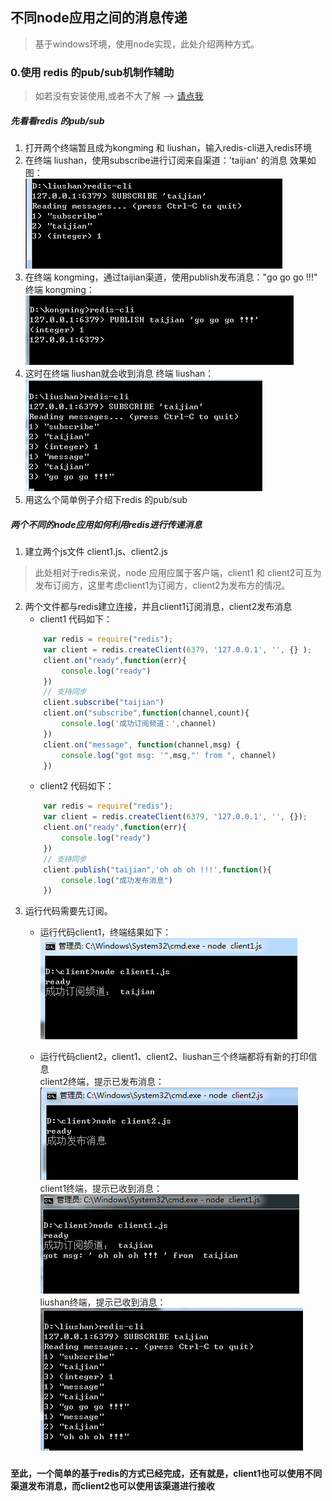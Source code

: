 ## 不同node应用之间的消息传递
> 基于windows环境，使用node实现，此处介绍两种方式。
### 0.使用 redis 的pub/sub机制作辅助
> 如若没有安装使用,或者不大了解 --> [请点我][1]
##### 先看看redis 的pub/sub
1. 打开两个终端暂且成为kongming 和 liushan，输入redis-cli进入redis环境
2. 在终端 liushan，使用subscribe进行订阅来自渠道：'taijian' 的消息 
  效果如图： <br>
  ![](./img/app-msg-1.png)
3. 在终端 kongming，通过taijian渠道，使用publish发布消息："go go go !!!"
  终端 kongming： <br>
  ![](./img/app-msg-2.png)
4. 这时在终端 liushan就会收到消息
  终端 liushan： <br>
  ![](./img/app-msg-3.png)
5. 用这么个简单例子介绍下redis 的pub/sub

##### 两个不同的node应用如何利用redis进行传递消息
1. 建立两个js文件 client1.js、client2.js
> 此处相对于redis来说，node 应用应属于客户端，client1 和 client2可互为发布订阅方，这里考虑client1为订阅方，client2为发布方的情况。
2. 两个文件都与redis建立连接，并且client1订阅消息，client2发布消息
	- client1 代码如下：
	``` javascript
		var redis = require("redis");
		var client = redis.createClient(6379, '127.0.0.1', '', {} );
		client.on("ready",function(err){
			console.log("ready")
		})
		// 支持同步
		client.subscribe("taijian")
		client.on("subscribe",function(channel,count){
			console.log('成功订阅频道：',channel)
		})
		client.on("message", function(channel,msg) {
			console.log("got msg: '",msg,"' from ", channel)
		})
	```
	- client2 代码如下：
	``` javascript 
		var redis = require("redis");
		var client = redis.createClient(6379, '127.0.0.1', '', {});
		client.on("ready",function(err){
			console.log("ready")
		})
		// 支持同步
		client.publish("taijian",'oh oh oh !!!',function(){
			console.log("成功发布消息")
		})
	```
3. 运行代码需要先订阅。
	- 运行代码client1，终端结果如下： <br>
	![](./img/app-msg-4.png)

	- 运行代码client2，client1、client2、liushan三个终端都将有新的打印信息 <br>
	client2终端，提示已发布消息： <br>
	![](./img/app-msg-5.png) <br>
	client1终端，提示已收到消息： <br>
	![](./img/app-msg-6.png) <br>
	liushan终端，提示已收到消息： <br>
	![](./img/app-msg-7.png) <br>
### 
**至此，一个简单的基于redis的方式已经完成，还有就是，client1也可以使用不同渠道发布消息，而client2也可以使用该渠道进行接收**
##### 

[1]:http://www.runoob.com/redis/redis-install.html
